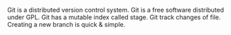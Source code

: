 Git is a distributed version control system.
Git is a free software distributed under GPL.
Git has a mutable index called stage.
Git track changes of file.
Creating a new branch is quick & simple.
